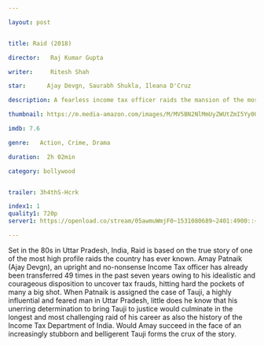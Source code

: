 ```yaml
---

layout: post


title: Raid (2018)

director:   Raj Kumar Gupta

writer:     Ritesh Shah

star:      Ajay Devgn, Saurabh Shukla, Ileana D'Cruz

description: A fearless income tax officer raids the mansion of the most powerful man in Lucknow after someone mysteriously draws his attention towards the evidence.

thumbnail: https://m.media-amazon.com/images/M/MV5BN2NlMmUyZWUtZmI5Yy00YWM3LTkxYzgtM2ZiOTMwNTc5ZDg0XkEyXkFqcGdeQXVyNjcyNjMzMjQ@._V1_UY268_CR2,0,182,268_AL__QL50.jpg

imdb: 7.6

genre:   Action, Crime, Drama 

duration:  2h 02min

category: bollywood


trailer: 3h4thS-Hcrk

index1: 1
quality1: 720p
server1: https://openload.co/stream/05awmuWmjF0~1531080689~2401:4900::~sm4b33Nq

---
```


Set in the 80s in Uttar Pradesh, India, Raid is based on the true story of one of the most high profile raids the country has ever known. Amay Patnaik (Ajay Devgn), an upright and no-nonsense Income Tax officer has already been transferred 49 times in the past seven years owing to his idealistic and courageous disposition to uncover tax frauds, hitting hard the pockets of many a big shot. When Patnaik is assigned the case of Tauji, a highly influential and feared man in Uttar Pradesh, little does he know that his unerring determination to bring Tauji to justice would culminate in the longest and most challenging raid of his career as also the history of the Income Tax Department of India. Would Amay succeed in the face of an increasingly stubborn and belligerent Tauji forms the crux of the story.